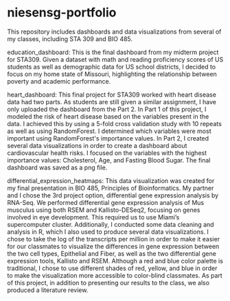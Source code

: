 # niesensg-portfolio
This repository includes dashboards and data visualizations from several of my classes, including STA 309 and BIO 485.

education_dashboard:
This is the final dashboard from my midterm project for STA309. Given a dataset with math and reading proficiency scores of US students as well as demographic data for US school districts, I decided to focus on my home state of Missouri, highlighting the relationship between poverty and academic performance.

heart_dashboard:
This final project for STA309 worked with heart disease data had two parts. As students are still given a similar assignment, I have only uploaded the dashboard from the Part 2.
In Part 1 of this project, I modeled the risk of heart disease based on the variables present in the data. I achieved this by using a 5-fold cross validation study with 10 repeats as well as using RandomForest. I determined which variables were most important using RandomForest's importance values.
In Part 2, I created several data visualizations in order to create a dashboard about cardiovascular health risks. I focused on the variables with the highest importance values: Cholesterol, Age, and Fasting Blood Sugar. The final dashboard was saved as a png file.

differential_expression_heatmaps:
This data visualization was created for my final presentation in BIO 485, Principles of Bioinformatics. My partner and I chose the 3rd project option, differential gene expression analysis by RNA-Seq. We performed differential gene expression analysis of Mus musculus using both RSEM and Kallisto-DESeq2, focusing on genes involved in eye development. This required us to use Miami’s supercomputer cluster. Additionally, I conducted some data cleaning and analysis in R, which I also used to produce several data visualizations. I chose to take the log of the transcripts per million in order to make it easier for our classmates to visualize the differences in gene expression between the two cell types, Epithelial and Fiber, as well as the two differential gene expression tools, Kallisto and RSEM. Although a red and blue color palette is traditional, I chose to use different shades of red, yellow, and blue in order to make the visualization more accessible to color-blind classmates. As part of this project, in addition to presenting our results to the class, we also produced a literature review.
